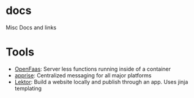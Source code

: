 # docs
Misc Docs and links

# Tools

* [OpenFaas](https://github.com/openfaas/faas/blob/master/README.md): Server less functions running inside of a container
* [apprise](https://github.com/caronc/apprise/wiki): Centralized messaging for all major platforms
* [Lektor](https://www.getlektor.com/): Build a website locally and publish through an app. Uses jinja templating
